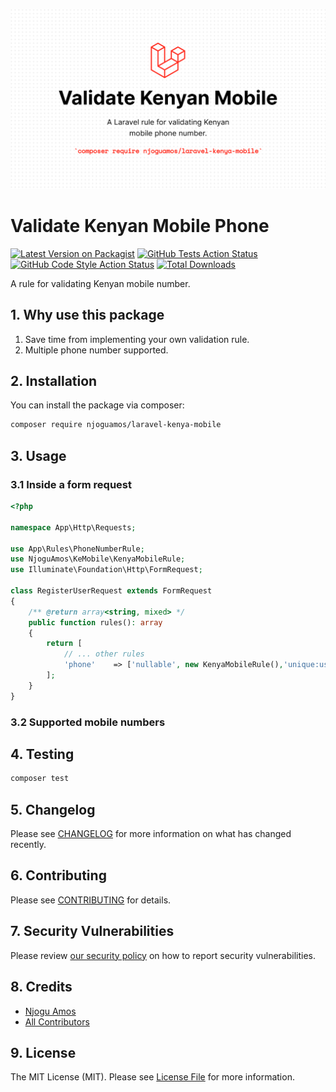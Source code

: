 ![Art work](/art.png)

# Validate Kenyan Mobile Phone 

[![Latest Version on Packagist](https://img.shields.io/packagist/v/njoguamos/laravel-kenya-mobile.svg?style=flat-square)](https://packagist.org/packages/njoguamos/laravel-kenya-mobile)
[![GitHub Tests Action Status](https://img.shields.io/github/actions/workflow/status/njoguamos/laravel-kenya-mobile/run-tests.yml?branch=main&label=tests&style=flat-square)](https://github.com/njoguamos/laravel-kenya-mobile/actions?query=workflow%3Arun-tests+branch%3Amain)
[![GitHub Code Style Action Status](https://img.shields.io/github/actions/workflow/status/njoguamos/laravel-kenya-mobile/fix-php-code-style-issues.yml?branch=main&label=code%20style&style=flat-square)](https://github.com/njoguamos/laravel-kenya-mobile/actions?query=workflow%3A"Fix+PHP+code+style+issues"+branch%3Amain)
[![Total Downloads](https://img.shields.io/packagist/dt/njoguamos/laravel-kenya-mobile.svg?style=flat-square)](https://packagist.org/packages/njoguamos/laravel-kenya-mobile)

A rule for validating Kenyan mobile number.

## 1. Why use this package
1. Save time from implementing your own validation rule.
2. Multiple phone number supported.

## 2. Installation

You can install the package via composer:

```bash
composer require njoguamos/laravel-kenya-mobile
```

## 3. Usage

### 3.1 Inside a form request

```php
<?php

namespace App\Http\Requests;

use App\Rules\PhoneNumberRule;
use NjoguAmos\KeMobile\KenyaMobileRule;
use Illuminate\Foundation\Http\FormRequest;

class RegisterUserRequest extends FormRequest
{
    /** @return array<string, mixed> */
    public function rules(): array
    {
        return [
            // ... other rules
            'phone'    => ['nullable', new KenyaMobileRule(),'unique:users,phone'],
        ];
    }
}

```
### 3.2 Supported mobile numbers


## 4. Testing

```bash
composer test
```

## 5. Changelog

Please see [CHANGELOG](CHANGELOG.md) for more information on what has changed recently.

## 6. Contributing

Please see [CONTRIBUTING](CONTRIBUTING.md) for details.

## 7. Security Vulnerabilities

Please review [our security policy](../../security/policy) on how to report security vulnerabilities.

## 8. Credits

- [Njogu Amos](https://github.com/njoguamos)
- [All Contributors](../../contributors)

## 9. License

The MIT License (MIT). Please see [License File](LICENSE.md) for more information.
